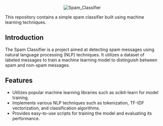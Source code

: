 <div align=center>
  
  ![Spam_Classifier](https://github.com/BaraSedih11/SpamClassifier/assets/98843912/c1334184-7a07-4e73-ac38-cd15c732f226)
</div>

This repository contains a simple spam classifier built using machine learning techniques.

## Introduction

The Spam Classifier is a project aimed at detecting spam messages using natural language processing (NLP) techniques. It utilizes a dataset of labeled messages to train a machine learning model to distinguish between spam and non-spam messages.

## Features

- Utilizes popular machine learning libraries such as scikit-learn for model training.
- Implements various NLP techniques such as tokenization, TF-IDF vectorization, and classification algorithms.
- Provides easy-to-use scripts for training the model and evaluating its performance.


